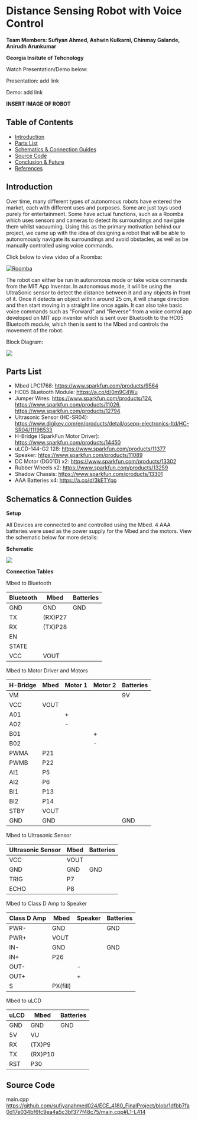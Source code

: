 # Distance Sensing Robot with Voice Control

**Team Members: Sufiyan Ahmed, Ashwin Kulkarni, Chinmay Galande, Anirudh Arunkumar**

**Georgia Insitute of Tehcnology**

Watch Presentation/Demo below:

Presentation: add link

Demo: add link

**INSERT IMAGE OF ROBOT**

## Table of Contents

* [Introduction](#Introduction)
* [Parts List](#Parts-List)
* [Schematics & Connection Guides](#Schematics--Connection-Guides)
* [Source Code](#Source-Code)
* [Conclusion & Future](#Conclusion--Future)
* [References](##References)

## Introduction

Over time, many different types of autonomous robots have entered the market, each with different uses and purposes. Some are just toys used purely for entertainment. Some have actual functions, such as a Roomba which uses sensors and cameras to detect its surroundings and navigate them whilst vacuuming. Using this as the primary motivation behind our project, we came up with the idea of designing a robot that will be able to autonomously navigate its surroundings and avoid obstacles, as well as be manually controlled using voice commands.

Click below to view video of a Roomba:

[![Roomba](https://github.com/sufiyanahmed024/ECE_4180_FinalProject/blob/main/roomba.png)](https://www.youtube.com/watch?v=tZ0bq-jIg-o&ab_channel=iRobot "Roomba# ")

The robot can either be run in autonomous mode or take voice commands from the MIT App Inventor. In autonomous mode, it will be using the UltraSonic sensor to detect the distance between it and any objects in front of it. Once it detects an object within around 25 cm, it will change direction and then start moving in a straight line once again. It can also take basic voice commands such as "Forward" and "Reverse" from a voice control app developed on MIT app inventor which is sent over Bluetooth to the HC05 Bluetooth module, which then is sent to the Mbed and controls the movement of the robot.

Block Diagram:

![](https://github.com/sufiyanahmed024/ECE_4180_FinalProject/blob/main/4180_Final_Block.png)

## Parts List

* Mbed LPC1768: https://www.sparkfun.com/products/9564
* HC05 Bluetooth Module: https://a.co/d/0m9C4Wu
* Jumper Wires: https://www.sparkfun.com/products/124, https://www.sparkfun.com/products/11026, https://www.sparkfun.com/products/12794
* Ultrasonic Sensor (HC-SR04): https://www.digikey.com/en/products/detail/osepp-electronics-ltd/HC-SR04/11198533
* H-Bridge (SparkFun Motor Driver): https://www.sparkfun.com/products/14450
* uLCD-144-G2 128: https://www.sparkfun.com/products/11377
* Speaker: https://www.sparkfun.com/products/11089
* DC Motor (DG01D) x2: https://www.sparkfun.com/products/13302
* Rubber Wheels x2: https://www.sparkfun.com/products/13259
* Shadow Chassis: https://www.sparkfun.com/products/13301
* AAA Batteries x4: https://a.co/d/3kETYpp

## Schematics & Connection Guides

**Setup**

All Devices are connected to and controlled using the Mbed. 4 AAA batteries were used as the power supply for the Mbed and the motors. View the schematic below for more details:

**Schematic**

![](https://github.com/sufiyanahmed024/ECE_4180_FinalProject/blob/main/final_bb.png)

**Connection Tables**

Mbed to Bluetooth

| Bluetooth | Mbed | Batteries |
| --- | --- | --- |
| GND | GND | GND |
| TX | (RX)P27 | |
| RX | (TX)P28 | |
| EN | | |
| STATE | | |
| VCC | VOUT | |

Mbed to Motor Driver and Motors

| H-Bridge | Mbed | Motor 1 | Motor 2 |  Batteries |
| --- | --- | --- | --- | --- |
| VM | | | | 9V |
| VCC | VOUT | | | |
| A01 | | + | | |
| A02 | | - | | |
| B01 | | | + | |
| B02 | | | - | |
| PWMA | P21 | | | |
| PWMB | P22 | | | |
| AI1 | P5 | | | |
| AI2 | P6 | | | |
| BI1 | P13 | | | |
| BI2 | P14 | | | |
| STBY | VOUT | | | |
| GND | GND | | | GND |


Mbed to Ultrasonic Sensor

| Ultrasonic Sensor | Mbed | Batteries |
| --- | --- | --- |
| VCC | VOUT | |
| GND | GND | GND |
| TRIG | P7 | |
| ECHO | P8 | |

Mbed to Class D Amp to Speaker

| Class D Amp | Mbed | Speaker | Batteries |
| --- | --- | --- | --- |
| PWR- | GND | | GND |
| PWR+ | VOUT | | |
| IN- | GND | | GND |
| IN+ | P26 | | |
| OUT- | | - | |
| OUT+ | | + | |
| S | PX(fill) | | |

Mbed to uLCD

| uLCD | Mbed | Batteries |
| --- | --- | --- |
| GND | GND | GND |
| 5V | VU | | 
| RX | (TX)P9 | |
| TX | (RX)P10 | |
| RST | P30 | |

## Source Code

main.cpp
https://github.com/sufiyanahmed024/ECE_4180_FinalProject/blob/1dfbb7fa0d17e034bf6fc9ea4a5c3bf377f48c75/main.cpp#L1-L414
